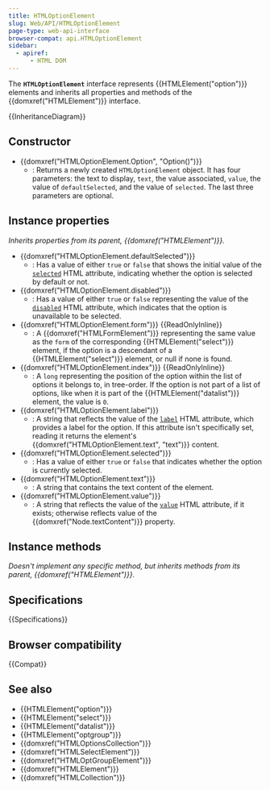 ```yaml
---
title: HTMLOptionElement
slug: Web/API/HTMLOptionElement
page-type: web-api-interface
browser-compat: api.HTMLOptionElement
sidebar:
  - apiref:
      - HTML DOM
---
```


The **`HTMLOptionElement`** interface represents {{HTMLElement("option")}} elements and inherits all properties and methods of the {{domxref("HTMLElement")}} interface.

{{InheritanceDiagram}}

## Constructor

- {{domxref("HTMLOptionElement.Option", "Option()")}}
  - : Returns a newly created `HTMLOptionElement` object. It has four parameters: the text to display, `text`, the value associated, `value`, the value of `defaultSelected`, and the value of `selected`. The last three parameters are optional.

## Instance properties

_Inherits properties from its parent, {{domxref("HTMLElement")}}._

- {{domxref("HTMLOptionElement.defaultSelected")}}
  - : Has a value of either `true` or `false` that shows the initial value of the [`selected`](/en-US/docs/Web/HTML/Reference/Elements/option#selected) HTML attribute, indicating whether the option is selected by default or not.
- {{domxref("HTMLOptionElement.disabled")}}
  - : Has a value of either `true` or `false` representing the value of the [`disabled`](/en-US/docs/Web/HTML/Reference/Elements/option#disabled) HTML attribute, which indicates that the option is unavailable to be selected.
- {{domxref("HTMLOptionElement.form")}} {{ReadOnlyInline}}
  - : A {{domxref("HTMLFormElement")}} representing the same value as the `form` of the corresponding {{HTMLElement("select")}} element, if the option is a descendant of a {{HTMLElement("select")}} element, or null if none is found.
- {{domxref("HTMLOptionElement.index")}} {{ReadOnlyInline}}
  - : A `long` representing the position of the option within the list of options it belongs to, in tree-order. If the option is not part of a list of options, like when it is part of the {{HTMLElement("datalist")}} element, the value is `0`.
- {{domxref("HTMLOptionElement.label")}}
  - : A string that reflects the value of the [`label`](/en-US/docs/Web/HTML/Reference/Elements/option#label) HTML attribute, which provides a label for the option. If this attribute isn't specifically set, reading it returns the element's {{domxref("HTMLOptionElement.text", "text")}} content.
- {{domxref("HTMLOptionElement.selected")}}
  - : Has a value of either `true` or `false` that indicates whether the option is currently selected.
- {{domxref("HTMLOptionElement.text")}}
  - : A string that contains the text content of the element.
- {{domxref("HTMLOptionElement.value")}}
  - : A string that reflects the value of the [`value`](/en-US/docs/Web/HTML/Reference/Elements/option#value) HTML attribute, if it exists; otherwise reflects value of the {{domxref("Node.textContent")}} property.

## Instance methods

_Doesn't implement any specific method, but inherits methods from its parent, {{domxref("HTMLElement")}}._

## Specifications

{{Specifications}}

## Browser compatibility

{{Compat}}

## See also

- {{HTMLElement("option")}}
- {{HTMLElement("select")}}
- {{HTMLElement("datalist")}}
- {{HTMLElement("optgroup")}}
- {{domxref("HTMLOptionsCollection")}}
- {{domxref("HTMLSelectElement")}}
- {{domxref("HTMLOptGroupElement")}}
- {{domxref("HTMLElement")}}
- {{domxref("HTMLCollection")}}
